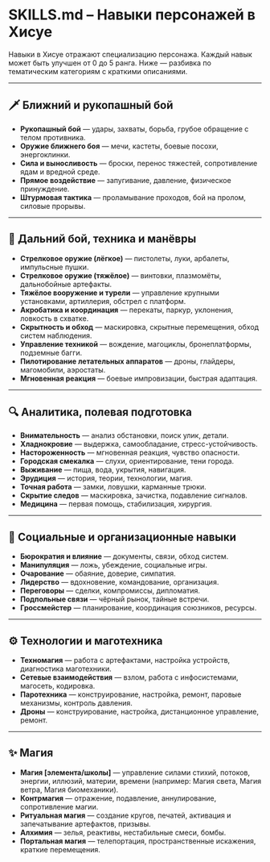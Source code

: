 # SKILLS.md – Навыки персонажей в Хисуе

Навыки в Хисуе отражают специализацию персонажа. Каждый навык может быть улучшен от 0 до 5 ранга. Ниже — разбивка по тематическим категориям с краткими описаниями.

---

## 🗡️ Ближний и рукопашный бой
- **Рукопашный бой** — удары, захваты, борьба, грубое обращение с телом противника.
- **Оружие ближнего боя** — мечи, кастеты, боевые посохи, энергоклинки.
- **Сила и выносливость** — броски, перенос тяжестей, сопротивление ядам и вредной среде.
- **Прямое воздействие** — запугивание, давление, физическое принуждение.
- **Штурмовая тактика** — проламывание проходов, бой на пролом, силовые прорывы.

---

## 🔫 Дальний бой, техника и манёвры
- **Стрелковое оружие (лёгкое)** — пистолеты, луки, арбалеты, импульсные пушки.
- **Стрелковое оружие (тяжёлое)** — винтовки, плазмомёты, дальнобойные артефакты.
- **Тяжёлое вооружение и турели** — управление крупными установками, артиллерия, обстрел с платформ.
- **Акробатика и координация** — перекаты, паркур, уклонения, ловкость в схватке.
- **Скрытность и обход** — маскировка, скрытные перемещения, обход систем наблюдения.
- **Управление техникой** — вождение, магоциклы, бронеплатформы, подземные багги.
- **Пилотирование летательных аппаратов** — дроны, глайдеры, магомобили, аэростаты.
- **Мгновенная реакция** — боевые импровизации, быстрая адаптация.

---

## 🔍 Аналитика, полевая подготовка
- **Внимательность** — анализ обстановки, поиск улик, детали.
- **Хладнокровие** — выдержка, самообладание, стресс-устойчивость.
- **Настороженность** — мгновенная реакция, чувство опасности.
- **Городская смекалка** — слухи, ориентирование, тени города.
- **Выживание** — пища, вода, укрытия, навигация.
- **Эрудиция** — история, теории, технологии, магия.
- **Точная работа** — замки, ловушки, карманные трюки.
- **Скрытие следов** — маскировка, зачистка, подавление сигналов.
- **Медицина** — первая помощь, стабилизация, хирургия.

---

## 🤝 Социальные и организационные навыки
- **Бюрократия и влияние** — документы, связи, обход систем.
- **Манипуляция** — ложь, убеждение, социальные игры.
- **Очарование** — обаяние, доверие, симпатия.
- **Лидерство** — вдохновение, командование, организация.
- **Переговоры** — сделки, компромиссы, дипломатия.
- **Подпольные связи** — чёрный рынок, тайные встречи.
- **Гроссмейстер** — планирование, координация союзников, ресурсы.

---

## ⚙️ Технологии и маготехника
- **Техномагия** — работа с артефактами, настройка устройств, диагностика маготехники.
- **Сетевые взаимодействия** — взлом, работа с инфосистемами, магосеть, кодировка.
- **Паротехника** — конструирование, настройка, ремонт, паровые механизмы, контроль давления.
- **Дроны** — конструирование, настройка, дистанционное управление, ремонт.

---

## ✨ Магия
- **Магия [элемента/школы]** — управление силами стихий, потоков, энергии, иллюзий, материи, времени (например: Магия света, Магия ветра, Магия биомеханики).
- **Контрмагия** — отражение, подавление, аннулирование, сопротивление магии.
- **Ритуальная магия** — создание кругов, печатей, активация и запечатывание артефактов, призывы.
- **Алхимия** — зелья, реактивы, нестабильные смеси, бомбы.
- **Портальная магия** — телепортация, пространственные искажения, краткие перемещения.

